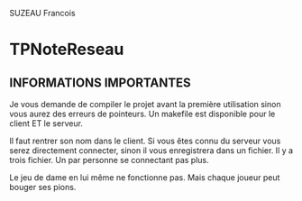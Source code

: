 SUZEAU Francois

# TPNoteReseau

## INFORMATIONS IMPORTANTES

Je vous demande de compiler le projet avant la première utilisation sinon vous aurez des erreurs de pointeurs. Un makefile est disponible pour le client ET le serveur.

Il faut rentrer son nom dans le client. Si vous êtes connu du serveur vous serez directement connecter, sinon il vous enregistrera dans un fichier.
Il y a trois fichier. Un par personne se connectant pas plus.

Le jeu de dame en lui même ne fonctionne pas. Mais chaque joueur peut bouger ses pions.